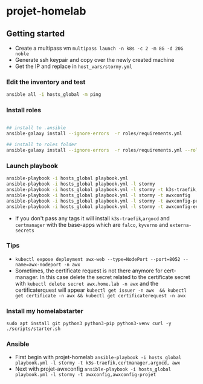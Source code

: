 # projet-homelab


## Getting started

- Create a multipass vm `multipass launch -n k8s -c 2 -m 8G -d 20G noble`
- Generate ssh keypair and copy over the newly created machine
- Get the IP and replace in `host_vars/stormy.yml`

### Edit the inventory and test

```sh
ansible all -i hosts_global -m ping
```

### Install roles

```sh

## install to .ansible
ansible-galaxy install --ignore-errors  -r roles/requirements.yml

## install to roles folder
ansible-galaxy install --ignore-errors  -r roles/requirements.yml --roles-path roles
```

### Launch playbook

```sh
ansible-playbook -i hosts_global playbook.yml
ansible-playbook -i hosts_global playbook.yml -l stormy
ansible-playbook -i hosts_global playbook.yml -l stormy -t k3s-traefik,argocd,certmanager,awx}
ansible-playbook -i hosts_global playbook.yml -l stormy -t awxconfig
ansible-playbook -i hosts_global playbook.yml -l stormy -t awxconfig-projet
ansible-playbook -i hosts_global playbook.yml -l stormy -t awxconfig-ee
```

- If you don't pass any tags it will install `k3s-traefik`,`argocd` and `certmanager` with the base-apps which are `falco`, `kyverno` and `externa-secrets`


### Tips
- `kubectl expose deployment awx-web --type=NodePort --port=8052 --name=awx-nodeport -n awx`
- Sometimes, the certificate request is not there anymore for cert-manager. In this case delete the secret related to the certificate secret with `kubectl delete secret awx.home.lab -n awx` and the certificaterquest will appear `kubectl get issuer -n awx  && kubectl get certificate -n awx && kubectl get certificaterequest -n awx`

### Install my homelabstarter

```
sudo apt install git python3 python3-pip python3-venv curl -y
./scripts/starter.sh
```


### Ansible

- First begin with projet-homelab `ansible-playbook -i hosts_global playbook.yml -l stormy -t k3s-traefik,certmanager,argocd, awx`
- Next with projet-awxconfig `ansible-playbook -i hosts_global playbook.yml -l stormy -t awxconfig,awxconfig-projet`